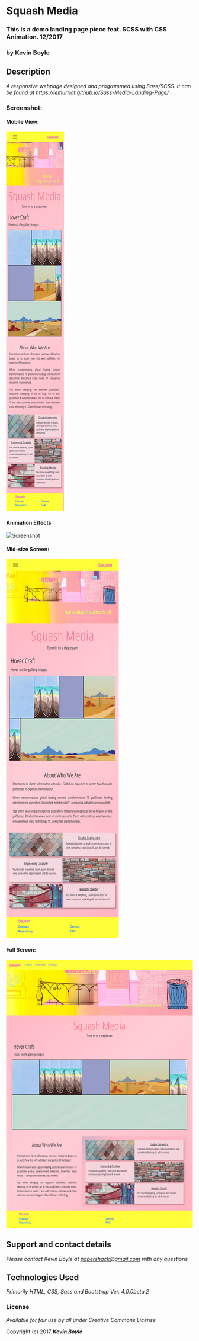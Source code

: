 # Squash Media
### This is a demo landing page piece feat. SCSS with CSS Animation. 12/2017
### by **Kevin Boyle**

## Description

_A responsive webpage designed and programmed using Sass/SCSS. It can be found at https://lemurriot.github.io/Sass-Media-Landing-Page/ ._


### Screenshot:
#### Mobile View:
![Screenshot](img/screenshot-mobile.png?raw=true)
#### Animation Effects
![Screenshot](img/screenshot.gif?raw=true)

#### Mid-size Screen:
![Screenshot](img/screenshot-mid.png?raw=true)
#### Full Screen:
![Screenshot](img/screenshot-wide.png?raw=true)

## Support and contact details

_Please contact Kevin Boyle at papershack@gmail.com with any questions_

## Technologies Used

_Primarily HTML, CSS, Sass and Bootstrap Ver. 4.0.0beta.2_

### License

*Available for fair use by all under Creative Commons License*

Copyright (c) 2017 **_Kevin Boyle_**
